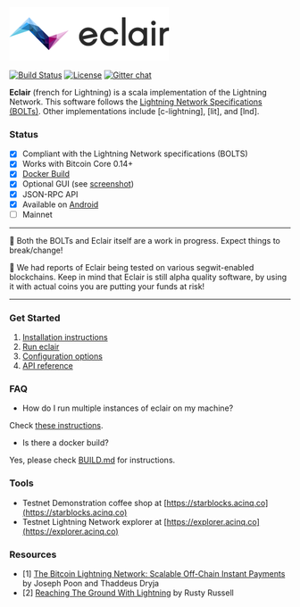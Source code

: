 ![Eclair Logo](.readme/logo.png)

[![Build Status](https://travis-ci.org/ACINQ/eclair.svg?branch=master)](https://travis-ci.org/ACINQ/eclair)
[![License](https://img.shields.io/badge/license-Apache%202.0-blue.svg)](LICENSE)
[![Gitter chat](https://img.shields.io/badge/chat-on%20gitter-rose.svg)](https://gitter.im/ACINQ/eclair)

**Eclair** (french for Lightning) is a scala implementation of the Lightning Network. This software follows the [Lightning Network Specifications (BOLTs)](https://github.com/lightningnetwork/lightning-rfc). Other implementations include [c-lightning], [lit], and [lnd].

### Status

- [X] Compliant with the Lightning Network specifications (BOLTS)
- [X] Works with Bitcoin Core 0.14+
- [X] [Docker Build](https://github.com/ACINQ/eclair/blob/master/BUILD.md#docker)
- [X] Optional GUI (see [screenshot](.readme/screen-1.png))
- [X] JSON-RPC API
- [X] Available on [Android](https://play.google.com/store/apps/details?id=fr.acinq.eclair.wallet)
- [ ] Mainnet
 
 ---
 
 :construction: Both the BOLTs and Eclair itself are a work in progress. Expect things to break/change!
  
 :rotating_light: We had reports of Eclair being tested on various segwit-enabled blockchains. Keep in mind that Eclair is still alpha quality software, by using it with actual coins you are putting your funds at risk!

---

### Get Started

1. [Installation instructions](https://github.com/ACINQ/eclair/wiki/Install)
2. [Run eclair](https://github.com/ACINQ/eclair/wiki/Run)
3. [Configuration options](https://github.com/ACINQ/eclair/wiki/Configure)
4. [API reference](https://github.com/ACINQ/eclair/wiki/API)

### FAQ

* How do I run multiple instances of eclair on my machine?

Check [these instructions](https://github.com/ACINQ/eclair/wiki/Run#run-several-instances-of-eclair-on-the-same-host).

* Is there a docker build?

Yes, please check [BUILD.md](https://github.com/ACINQ/eclair/blob/master/BUILD.md#docker) for instructions.

### Tools

* Testnet Demonstration coffee shop at [https://starblocks.acinq.co](https://starblocks.acinq.co)
* Testnet Lightning Network explorer at [https://explorer.acinq.co](https://explorer.acinq.co)

### Resources

- [1] [The Bitcoin Lightning Network: Scalable Off-Chain Instant Payments](https://lightning.network/lightning-network-paper.pdf) by Joseph Poon and Thaddeus Dryja
- [2] [Reaching The Ground With Lightning](https://github.com/ElementsProject/lightning/raw/master/doc/deployable-lightning.pdf) by Rusty Russell
